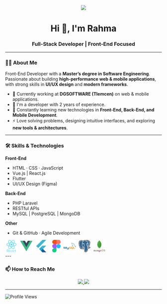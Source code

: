 <div id="header" align="center">
  <img src="https://user-images.githubusercontent.com/74038190/221352975-94759904-aa4c-4032-a8ab-b546efb9c478.gif" width="120"/>
  <h1>Hi 👋, I'm Rahma</h1>
  <h3>Full-Stack Developer | Front-End Focused</h3>
</div>

---

### 👩‍💻 About Me  
Front-End Developer with a **Master’s degree in Software Engineering**.  
Passionate about building **high-performance web & mobile applications**, with strong skills in **UI/UX design** and **modern frameworks**.  

- 🔭 Currently working at **DGSOFTWARE (Tlemcen)** on web & mobile applications. 
- 🚀 I'm a developer with 2 years of experience.
- 🌱 Constantly learning new technologies in **Front-End, Back-End, and Mobile Development**.  
- ⚡ Love solving problems, designing intuitive interfaces, and exploring **new tools & architectures**.  

---

### 🛠️ Skills & Technologies  

**Front-End**  
- HTML · CSS · JavaScript  
- Vue.js | React.js  
- Flutter  
- UI/UX Design (Figma)  

**Back-End**  
- PHP Laravel  
- RESTful APIs  
- MySQL | PostgreSQL | MongoDB  

**Other**  
- Git & GitHub · Agile Development  

<div>
  <img src="https://github.com/devicons/devicon/blob/master/icons/react/react-original-wordmark.svg" title="React" alt="React" width="40" height="40"/>&nbsp;
  <img src="https://github.com/devicons/devicon/blob/master/icons/vuejs/vuejs-original.svg" title="Vue.js" alt="Vue.js" width="40" height="40"/>&nbsp;
  <img src="https://github.com/devicons/devicon/blob/master/icons/flutter/flutter-original.svg" title="Flutter" alt="Flutter" width="40" height="40"/>&nbsp;
  <img src="https://github.com/devicons/devicon/blob/master/icons/figma/figma-original.svg" title="Figma" alt="Figma" width="40" height="40"/>
  <img src="https://github.com/devicons/devicon/blob/master/icons/mysql/mysql-original-wordmark.svg" title="MySQL" alt="MySQL" width="40" height="40"/>&nbsp;
  <img src="https://github.com/devicons/devicon/blob/master/icons/postgresql/postgresql-original.svg" title="PostgreSQL" alt="PostgreSQL" width="40" height="40"/>&nbsp;
  <img src="https://github.com/devicons/devicon/blob/master/icons/mongodb/mongodb-original-wordmark.svg" title="MongoDB" alt="MongoDB" width="40" height="40"/>&nbsp;
  
</div>
---

### 📫 How to Reach Me  

<div align="center"> 
  <a href="mailto:rahmakherous@gmail.com">
    <img src="https://img.shields.io/badge/Gmail-D14836?style=for-the-badge&logo=gmail&logoColor=white"/>
  </a>
  <a href="https://www.linkedin.com/in/rahmakherous/">
    <img src="https://img.shields.io/badge/LinkedIn-blue?style=for-the-badge&logo=linkedin&logoColor=white"/>
  </a>
</div>

---

<img src="https://komarev.com/ghpvc/?username=rahmakherous&style=flat-square&color=blue" alt="Profile Views"/>
